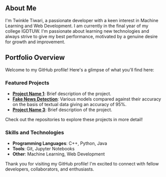 ## About Me

I'm Twinkle Tiwari, a passionate developer with a keen interest in Machine Learning and Web Development. I am currently in the final year of my college IGDTUW. I'm passionate about learning new technologies and always strive to give my best performance, motivated by a genuine desire for growth and improvement.

## Portfolio Overview

Welcome to my GitHub profile! Here's a glimpse of what you'll find here:

### Featured Projects

- **[Project Name 1](link_to_project_1)**: Brief description of the project.
- **[Fake News Detection](https://github.com/Twinkle1803/ML-Project-)**: Various models compared against their accuracy on the basis of textual data giving an accuracy of 95%. 
- **[Project Name 3](link_to_project_3)**: Brief description of the project.

Check out the repositories to explore these projects in more detail!

### Skills and Technologies

- **Programming Languages**: C++, Python, Java
- **Tools**: Git, Jupyter Notebooks
- **Other**: Machine Learning, Web Development
<!--
## Contact Information

Feel free to reach out to me via email at [Your Email Address] or connect with me on [LinkedIn](link_to_linkedin_profile) and [Twitter](link_to_twitter_profile). You can also visit my [website](link_to_personal_website) to learn more about my work.

## License

This repository is licensed under the [License Name] License. See the [LICENSE](link_to_license_file) file for details.

-->

Thank you for visiting my GitHub profile! I'm excited to connect with fellow developers, collaborators, and enthusiasts.

<!--
### Hi there 👋
I am currently in my final year of BTech, very passionate about Machine Learning.

**Twinkle1803/Twinkle1803** is a ✨ _special_ ✨ repository because its `README.md` (this file) appears on your GitHub profile.

Here are some ideas to get you started:

- 🔭 I’m currently working on ...
- 🌱 I’m currently learning ...
- 👯 I’m looking to collaborate on ...
- 🤔 I’m looking for help with ...
- 💬 Ask me about ...
- 📫 How to reach me: ...
- 😄 Pronouns: ...
- ⚡ Fun fact: ...

# Welcome to My GitHub Profile!
-->
<!--![Profile Banner](link_to_banner_image)-->
